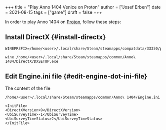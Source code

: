 +++
title = "Play Anno 1404 Venice on Proton"
author = ["Josef Erben"]
date = 2021-08-15
tags = ["game"]
draft = false
+++

In order to play Anno 1404 on [Proton](https://www.protondb.com/app/33350), follow these steps:


## Install DirectX {#install-directx}

```shell
WINEPREFIX=/home/<user>/.local/share/Steam/steamapps/compatdata/33350/pfx
```

```shell
wine /home/<user>/.local/share/Steam/steamapps/common/Anno\ 1404/DirectX/DXSETUP.exe
```


## Edit Engine.ini file {#edit-engine-dot-ini-file}

The content of the file

```nil
/home/<user>/.local/share/Steam/steamapps/common/Anno\ 1404/Engine.ini
```

```nil
<InitFile>
<DirectXVersion>9</DirectXVersion>
<UbiSurveyTime>-1</UbiSurveyTime>
<UbiSurveyTimeStatus>2</UbiSurveyTimeStatus>
</InitFile>
```
